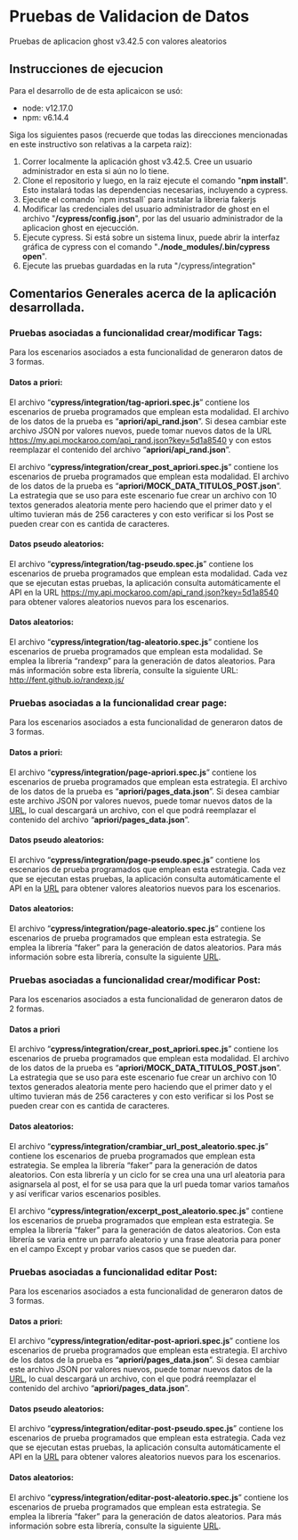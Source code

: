 # Pruebas de Validacion de Datos

Pruebas de aplicacion ghost v3.42.5 con valores aleatorios

## Instrucciones de ejecucion

Para el desarrollo de de esta aplicaicon se usó:

<ul>
  <li>node: v12.17.0</li>
  <li>npm: v6.14.4</li>
</ul>
Siga los siguientes pasos (recuerde que todas las direcciones mencionadas en este instructivo son relativas a la carpeta raiz):
<ol>
  <li>Correr localmente la aplicación ghost v3.42.5. Cree un usuario administrador en esta si aún no lo tiene. </li>
  <li>Clone el repositorio y luego, en la raiz ejecute el comando "<b>npm install</b>". Esto instalará todas las dependencias necesarias, incluyendo a cypress. </li>
  <li>Ejecute el comando `npm instsall` para instalar la libreria fakerjs</li>
  <li>Modificar las credenciales del usuario administrador de ghost en el archivo "<b>/cypress/config.json</b>", por las del usuario administrador de la aplicacion ghost en ejecucción.</li>
  <li>Ejecute cypress. Si está sobre un sistema linux, puede abrir la interfaz gráfica de cypress con el comando "<b>./node_modules/.bin/cypress open</b>".</li>
  <li>Ejecute las pruebas guardadas en la ruta "/cypress/integration"</li>
</ol>

## Comentarios Generales acerca de la aplicación desarrollada.

### Pruebas asociadas a funcionalidad crear/modificar Tags:

Para los escenarios asociados a esta funcionalidad de generaron datos de 3 formas.

#### Datos a priori:

El archivo “<b>cypress/integration/tag-apriori.spec.js</b>” contiene los escenarios de prueba programados que emplean esta modalidad. El archivo de los datos de la prueba es “<b>apriori/api_rand.json</b>”. Si desea cambiar este archivo JSON por valores nuevos, puede tomar nuevos datos de la URL https://my.api.mockaroo.com/api_rand.json?key=5d1a8540 y con estos reemplazar el contenido del archivo “<b>apriori/api_rand.json</b>”.

El archivo “<b>cypress/integration/crear_post_apriori.spec.js</b>” contiene los escenarios de prueba programados que emplean esta modalidad. El archivo de los datos de la prueba es “<b>apriori/MOCK_DATA_TITULOS_POST.json</b>”. La estrategia que se uso para este escenario fue crear un archivo con 10 textos generados aleatoria mente pero haciendo que el primer dato y el ultimo tuvieran más de 256 caracteres y con esto verificar si los Post se pueden crear con es cantida de caracteres.

#### Datos pseudo aleatorios:

El archivo “<b>cypress/integration/tag-pseudo.spec.js</b>” contiene los escenarios de prueba programados que emplean esta modalidad. Cada vez que se ejecutan estas pruebas, la aplicación consulta automáticamente el API en la URL https://my.api.mockaroo.com/api_rand.json?key=5d1a8540 para obtener valores aleatorios nuevos para los escenarios.

#### Datos aleatorios:

El archivo “<b>cypress/integration/tag-aleatorio.spec.js</b>” contiene los escenarios de prueba programados que emplean esta modalidad. Se emplea la librería “randexp” para la generación de datos aleatorios. Para más información sobre esta librería, consulte la siguiente URL: http://fent.github.io/randexp.js/

### Pruebas asociadas a la funcionalidad crear page:

Para los escenarios asociados a esta funcionalidad de generaron datos de 3 formas.

#### Datos a priori:

El archivo “<b>cypress/integration/page-apriori.spec.js</b>” contiene los escenarios de prueba programados que emplean esta estrategia. El archivo de los datos de la prueba es “<b>apriori/pages_data.json</b>”. Si desea cambiar este archivo JSON por valores nuevos, puede tomar nuevos datos de la [URL](https://api.mockaroo.com/api/526342f0?count=1&key=1432e6b0), lo cual descargará un archivo, con el que podrá reemplazar el contenido del archivo “<b>apriori/pages_data.json</b>”.

#### Datos pseudo aleatorios:

El archivo “<b>cypress/integration/page-pseudo.spec.js</b>” contiene los escenarios de prueba programados que emplean esta estrategia. Cada vez que se ejecutan estas pruebas, la aplicación consulta automáticamente el API en la [URL](https://my.api.mockaroo.com/pseudo.json?key=1432e6b0) para obtener valores aleatorios nuevos para los escenarios.

#### Datos aleatorios:

El archivo “<b>cypress/integration/page-aleatorio.spec.js</b>” contiene los escenarios de prueba programados que emplean esta estrategia. Se emplea la librería “faker” para la generación de datos aleatorios. Para más información sobre esta librería, consulte la siguiente [URL](https://www.npmjs.com/package/Faker).

### Pruebas asociadas a funcionalidad crear/modificar Post:

Para los escenarios asociados a esta funcionalidad de generaron datos de 2 formas.

#### Datos a priori

El archivo “<b>cypress/integration/crear_post_apriori.spec.js</b>” contiene los escenarios de prueba programados que emplean esta modalidad. El archivo de los datos de la prueba es “<b>apriori/MOCK_DATA_TITULOS_POST.json</b>”. La estrategia que se uso para este escenario fue crear un archivo con 10 textos generados aleatoria mente pero haciendo que el primer dato y el ultimo tuvieran más de 256 caracteres y con esto verificar si los Post se pueden crear con es cantida de caracteres.

#### Datos aleatorios:

El archivo “<b>cypress/integration/crambiar_url_post_aleatorio.spec.js</b>” contiene los escenarios de prueba programados que emplean esta estrategia. Se emplea la librería “faker” para la generación de datos aleatorios. Con esta librería y un ciclo for se crea una una url aleatoria para asignarsela al post, el for se usa para que la url pueda tomar varios tamaños y así verificar varios escenarios posibles.

El archivo “<b>cypress/integration/excerpt_post_aleatorio.spec.js</b>” contiene los escenarios de prueba programados que emplean esta estrategia. Se emplea la librería “faker” para la generación de datos aleatorios. Con esta librería se varia entre un parrafo aleatorio y una frase aleatoria para poner en el campo Except y probar varios casos que se pueden dar.

### Pruebas asociadas a funcionalidad editar Post:

Para los escenarios asociados a esta funcionalidad de generaron datos de 3 formas.

#### Datos a priori:

El archivo “<b>cypress/integration/editar-post-apriori.spec.js</b>” contiene los escenarios de prueba programados que emplean esta estrategia. El archivo de los datos de la prueba es “<b>apriori/pages_data.json</b>”. Si desea cambiar este archivo JSON por valores nuevos, puede tomar nuevos datos de la [URL](https://api.mockaroo.com/api/526342f0?count=1&key=1432e6b0), lo cual descargará un archivo, con el que podrá reemplazar el contenido del archivo “<b>apriori/pages_data.json</b>”.

#### Datos pseudo aleatorios:

El archivo “<b>cypress/integration/editar-post-pseudo.spec.js</b>” contiene los escenarios de prueba programados que emplean esta estrategia. Cada vez que se ejecutan estas pruebas, la aplicación consulta automáticamente el API en la [URL](https://my.api.mockaroo.com/pseudo.json?key=1432e6b0) para obtener valores aleatorios nuevos para los escenarios.

#### Datos aleatorios:

El archivo “<b>cypress/integration/editar-post-aleatorio.spec.js</b>” contiene los escenarios de prueba programados que emplean esta estrategia. Se emplea la librería “faker” para la generación de datos aleatorios. Para más información sobre esta librería, consulte la siguiente [URL](https://www.npmjs.com/package/Faker).
